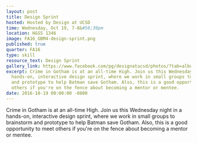 ```yaml
---
layout: post
title: Design Sprint
hosted: Hosted by Design at UCSD
time: Wednesday, Oct 19, 7-8&#58;30pm
location: H&SS 1346
image: FA16_GBM4-design-sprint.png
published: true
quarter: FA16
type: skill
resource_text: Design Sprint
gallery_link: https://www.facebook.com/pg/designatucsd/photos/?tab=album&album_id=1773835316190265
excerpt: Crime in Gotham is at an all-time High. Join us this Wednesday night in a
  hands-on, interactive design sprint, where we work in small groups to brainstorm
  and prototype to help Batman save Gotham. Also, this is a good opportunity to meet
  others if you're on the fence about becoming a mentor or mentee.
date: 2016-10-19 00:00:00 -0800
---
```

Crime in Gotham is at an all-time High. Join us this Wednesday night in a hands-on, interactive design sprint, where we work in small groups to brainstorm and prototype to help Batman save Gotham. Also, this is a good opportunity to meet others if you're on the fence about becoming a mentor or mentee.